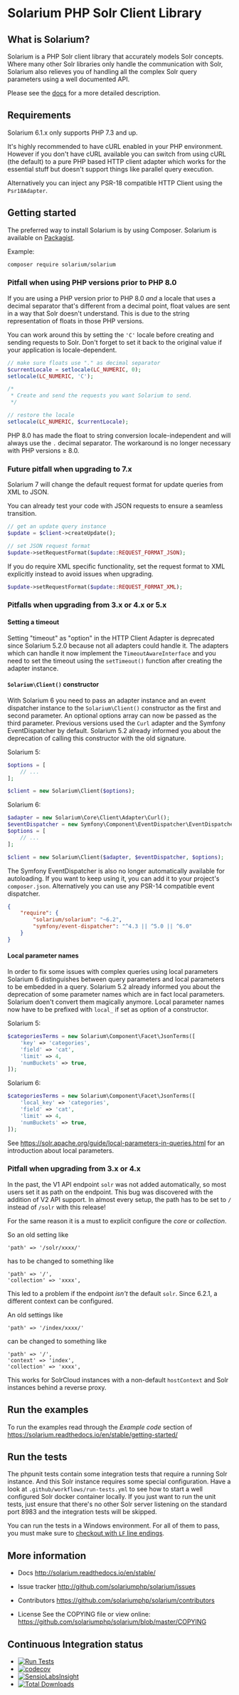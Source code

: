 # Solarium PHP Solr Client Library

## What is Solarium?

Solarium is a PHP Solr client library that accurately models Solr concepts. Where many other Solr libraries only handle
the communication with Solr, Solarium also relieves you of handling all the complex Solr query parameters using a
well documented API.

Please see the [docs](http://solarium.readthedocs.io/en/stable/) for a more detailed description.

## Requirements

Solarium 6.1.x only supports PHP 7.3 and up.

It's highly recommended to have cURL enabled in your PHP environment. However if you don't have cURL available you can
switch from using cURL (the default) to a pure PHP based HTTP client adapter which works for the essential stuff but
doesn't support things like parallel query execution.

Alternatively you can inject any PSR-18 compatible HTTP Client using the `Psr18Adapter`.

## Getting started

The preferred way to install Solarium is by using Composer. Solarium is available on
[Packagist](https://packagist.org/packages/solarium/solarium).

Example:
```sh
composer require solarium/solarium
```

### Pitfall when using PHP versions prior to PHP 8.0

If you are using a PHP version prior to PHP 8.0 *and* a locale that uses a decimal separator that's different
from a decimal point, float values are sent in a way that Solr doesn't understand. This is due to the string
representation of floats in those PHP versions.

You can work around this by setting the `'C'` locale before creating and sending requests to Solr. Don't forget
to set it back to the original value if your application is locale-dependent.

```php
// make sure floats use "." as decimal separator
$currentLocale = setlocale(LC_NUMERIC, 0);
setlocale(LC_NUMERIC, 'C');

/*
 * Create and send the requests you want Solarium to send.
 */

// restore the locale
setlocale(LC_NUMERIC, $currentLocale);
```

PHP 8.0 has made the float to string conversion locale-independent and will always use the `.` decimal separator.
The workaround is no longer necessary with PHP versions ≥ 8.0.

### Future pitfall when upgrading to 7.x

Solarium 7 will change the default request format for update queries from XML to JSON.

You can already test your code with JSON requests to ensure a seamless transition.

```php
// get an update query instance
$update = $client->createUpdate();

// set JSON request format
$update->setRequestFormat($update::REQUEST_FORMAT_JSON);
```

If you do require XML specific functionality, set the request format to XML explicitly instead to avoid issues when upgrading.

```php
$update->setRequestFormat($update::REQUEST_FORMAT_XML);
```

### Pitfalls when upgrading from 3.x or 4.x or 5.x

#### Setting a timeout

Setting "timeout" as "option" in the HTTP Client Adapter is deprecated since Solarium 5.2.0 because not all adapters
could handle it. The adapters which can handle it now implement the `TimeoutAwareInterface` and you need to set the
timeout using the `setTimeout()` function after creating the adapter instance.

#### `Solarium\Client()` constructor

With Solarium 6 you need to pass an adapter instance and an event dispatcher instance to the `Solarium\Client()`
constructor as the first and second parameter. An optional options array can now be passed as the third parameter.
Previous versions used the `Curl` adapter and the Symfony EventDispatcher by default. Solarium 5.2
already informed you about the deprecation of calling this constructor with the old signature.

Solarium 5:
```php
$options = [
    // ...
];

$client = new Solarium\Client($options);
```

Solarium 6:
```php
$adapter = new Solarium\Core\Client\Adapter\Curl();
$eventDispatcher = new Symfony\Component\EventDispatcher\EventDispatcher();
$options = [
    // ...
];

$client = new Solarium\Client($adapter, $eventDispatcher, $options);
```

The Symfony EventDispatcher is also no longer automatically available for autoloading.
If you want to keep using it, you can add it to your project's `composer.json`.
Alternatively you can use any PSR-14 compatible event dispatcher.

```json
{
    "require": {
        "solarium/solarium": "~6.2",
        "symfony/event-dispatcher": "^4.3 || ^5.0 || ^6.0"
    }
}
```

#### Local parameter names

In order to fix some issues with complex queries using local parameters Solarium 6 distinguishes between query parameters
and local parameters to be embedded in a query. Solarium 5.2 already informed you about the deprecation of some
parameter names which are in fact local parameters. Solarium doen't convert them magically anymore.
Local parameter names now have to be prefixed with `local_` if set as option of a constructor.

Solarium 5:
```php
$categoriesTerms = new Solarium\Component\Facet\JsonTerms([
    'key' => 'categories',
    'field' => 'cat',
    'limit' => 4,
    'numBuckets' => true,
]);
```

Solarium 6:
```php
$categoriesTerms = new Solarium\Component\Facet\JsonTerms([
    'local_key' => 'categories',
    'field' => 'cat',
    'limit' => 4,
    'numBuckets' => true,
]);
```

See https://solr.apache.org/guide/local-parameters-in-queries.html for an introduction about local parameters.

### Pitfall when upgrading from 3.x or 4.x

In the past, the V1 API endpoint `solr` was not added automatically, so most users set it as path on the endpoint.
This bug was discovered with the addition of V2 API support. In almost every setup, the path has to be set to `/`
instead of `/solr` with this release!

For the same reason it is a must to explicit configure the _core_ or _collection_.

So an old setting like
```
'path' => '/solr/xxxx/'
```
has to be changed to something like
```
'path' => '/',
'collection' => 'xxxx',
```

This led to a problem if the endpoint _isn't_ the default `solr`. Since 6.2.1, a different context can be configured.

An old settings like
```
'path' => '/index/xxxx/'
```
can be changed to something like
```
'path' => '/',
'context' => 'index',
'collection' => 'xxxx',
```

This works for SolrCloud instances with a non-default `hostContext` and Solr instances behind a reverse proxy.

## Run the examples

To run the examples read through the _Example code_ section of
https://solarium.readthedocs.io/en/stable/getting-started/

## Run the tests

The phpunit tests contain some integration tests that require a running Solr instance. And this Solr instance requires
some special configuration.
Have a look at `.github/workflows/run-tests.yml` to see how to start a well configured Solr docker container locally.
If you just want to run the unit tests, just ensure that there's no other Solr server listening on the standard port
8983 and the integration tests will be skipped.

You can run the tests in a Windows environment. For all of them to pass, you must make sure to
[checkout with `LF` line endings](https://docs.github.com/en/github/using-git/configuring-git-to-handle-line-endings).

## More information

* Docs
  http://solarium.readthedocs.io/en/stable/

* Issue tracker
  http://github.com/solariumphp/solarium/issues

* Contributors
  https://github.com/solariumphp/solarium/contributors

* License
  See the COPYING file or view online:
  https://github.com/solariumphp/solarium/blob/master/COPYING

## Continuous Integration status

* [![Run Tests](https://github.com/solariumphp/solarium/workflows/Run%20Tests/badge.svg)](https://github.com/solariumphp/solarium/actions)
* [![codecov](https://codecov.io/gh/solariumphp/solarium/branch/master/graph/badge.svg)](https://codecov.io/gh/solariumphp/solarium)
* [![SensioLabsInsight](https://insight.sensiolabs.com/projects/292e29f7-10a9-4685-b9ac-37925ebef9ae/small.png)](https://insight.sensiolabs.com/projects/292e29f7-10a9-4685-b9ac-37925ebef9ae)
* [![Total Downloads](https://poser.pugx.org/solarium/solarium/downloads.svg)](https://packagist.org/packages/solarium/solarium)


